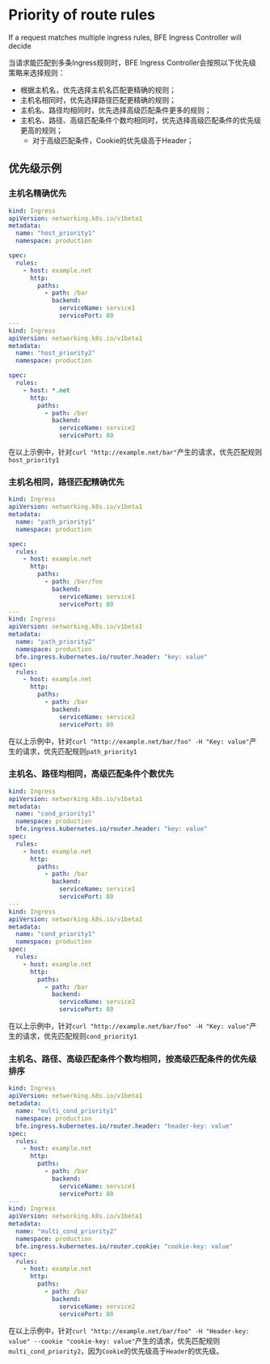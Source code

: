 # Priority of route rules
If a request matches multiple ingress rules, BFE Ingress Controller will decide 

当请求能匹配到多条Ingress规则时，BFE Ingress Controller会按照以下优先级策略来选择规则：

-  根据主机名，优先选择主机名匹配更精确的规则；
-  主机名相同时，优先选择路径匹配更精确的规则；
-  主机名、路径均相同时，优先选择高级匹配条件更多的规则；
-  主机名、路径、高级匹配条件个数均相同时，优先选择高级匹配条件的优先级更高的规则；
   - 对于高级匹配条件，Cookie的优先级高于Header；

## 优先级示例
### 主机名精确优先
```yaml
kind: Ingress
apiVersion: networking.k8s.io/v1beta1
metadata:
  name: "host_priority1"
  namespace: production

spec:
  rules:
    - host: example.net
      http:
        paths:
          - path: /bar
            backend:
              serviceName: service1
              servicePort: 80
---
kind: Ingress
apiVersion: networking.k8s.io/v1beta1
metadata:
  name: "host_priority2"
  namespace: production

spec:
  rules:
    - host: *.net
      http:
        paths:
          - path: /bar
            backend:
              serviceName: service2
              servicePort: 80
```
在以上示例中，针对`curl "http://example.net/bar"`产生的请求，优先匹配规则`host_priority1`

### 主机名相同，路径匹配精确优先
```yaml
kind: Ingress
apiVersion: networking.k8s.io/v1beta1
metadata:
  name: "path_priority1"
  namespace: production

spec:
  rules:
    - host: example.net
      http:
        paths:
          - path: /bar/foo
            backend:
              serviceName: service1
              servicePort: 80
---
kind: Ingress
apiVersion: networking.k8s.io/v1beta1
metadata:
  name: "path_priority2"
  namespace: production
  bfe.ingress.kubernetes.io/router.header: "key: value"
spec:
  rules:
    - host: example.net
      http:
        paths:
          - path: /bar
            backend:
              serviceName: service2
              servicePort: 80
```
在以上示例中，针对`curl "http://example.net/bar/foo" -H "Key: value"`产生的请求，优先匹配规则`path_priority1`

### 主机名、路径均相同，高级匹配条件个数优先
```yaml
kind: Ingress
apiVersion: networking.k8s.io/v1beta1
metadata:
  name: "cond_priority1"
  namespace: production
  bfe.ingress.kubernetes.io/router.header: "key: value"
spec:
  rules:
    - host: example.net
      http:
        paths:
          - path: /bar
            backend:
              serviceName: service1
              servicePort: 80
---
kind: Ingress
apiVersion: networking.k8s.io/v1beta1
metadata:
  name: "cond_priority1"
  namespace: production
spec:
  rules:
    - host: example.net
      http:
        paths:
          - path: /bar
            backend:
              serviceName: service2
              servicePort: 80
```
在以上示例中，针对`curl "http://example.net/bar/foo" -H "Key: value"`产生的请求，优先匹配规则`cond_priority1`

### 主机名、路径、高级匹配条件个数均相同，按高级匹配条件的优先级排序
```yaml
kind: Ingress
apiVersion: networking.k8s.io/v1beta1
metadata:
  name: "multi_cond_priority1"
  namespace: production
  bfe.ingress.kubernetes.io/router.header: "header-key: value"
spec:
  rules:
    - host: example.net
      http:
        paths:
          - path: /bar
            backend:
              serviceName: service1
              servicePort: 80
---
kind: Ingress
apiVersion: networking.k8s.io/v1beta1
metadata:
  name: "multi_cond_priority2"
  namespace: production
  bfe.ingress.kubernetes.io/router.cookie: "cookie-key: value"
spec:
  rules:
    - host: example.net
      http:
        paths:
          - path: /bar
            backend:
              serviceName: service2
              servicePort: 80
```
在以上示例中，针对`curl "http://example.net/bar/foo" -H "Header-key: value" --cookie "cookie-key: value"`产生的请求，优先匹配规则`multi_cond_priority2`，因为`Cookie`的优先级高于`Header`的优先级。

